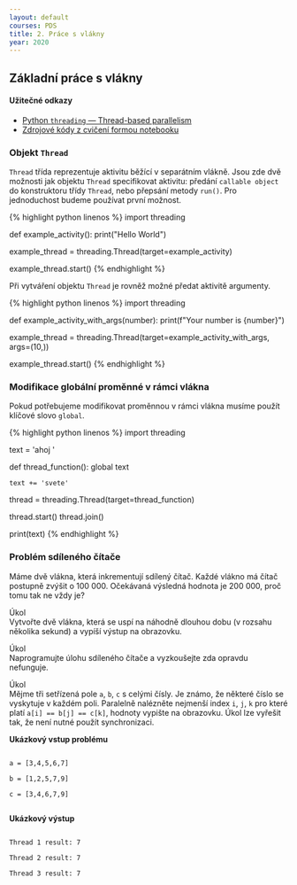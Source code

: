 ```yaml
---
layout: default
courses: PDS
title: 2. Práce s vlákny
year: 2020
---
```



## Základní práce s vlákny

#### Užitečné odkazy
* [Python `threading` — Thread-based parallelism](https://docs.python.org/3/library/threading.html)
* [Zdrojové kódy z cvičení formou notebooku](/assets/files/2020/lecture01.ipynb)

### Objekt `Thread`
`Thread` třída reprezentuje aktivitu běžící v separátním vlákně. Jsou zde dvě možnosti jak objektu `Thread` specifikovat aktivitu: předání `callable object` do konstruktoru třídy `Thread`, nebo přepsání metody `run()`. Pro jednoduchost budeme používat první možnost.

{% highlight python linenos %}
import threading

def example_activity():
    print("Hello World")

example_thread = threading.Thread(target=example_activity)

example_thread.start()
{% endhighlight %}


Při vytváření objektu `Thread` je rovněž možné předat aktivitě argumenty.

{% highlight python linenos %}
import threading

def example_activity_with_args(number):
    print(f"Your number is {number}")

example_thread = threading.Thread(target=example_activity_with_args, args=(10,))

example_thread.start()
{% endhighlight %}

### Modifikace globální proměnné v rámci vlákna
Pokud potřebujeme modifikovat proměnnou v rámci vlákna musíme použít klíčové slovo `global`.

{% highlight python linenos %}
import threading

text = 'ahoj '

def thread_function():
    global text

    text += 'svete'

thread = threading.Thread(target=thread_function)

thread.start()
thread.join()

print(text)
{% endhighlight %}

### Problém sdíleného čítače
Máme dvě vlákna, která inkrementují sdílený čítač. Každé vlákno má čítač postupně zvýšit o 100 000. Očekávaná výsledná hodnota je 200 000, proč tomu tak ne vždy je?

<div class="task">
<p><span>Úkol</span><br/>Vytvořte dvě vlákna, která se uspí na náhodně dlouhou dobu (v rozsahu několika sekund) a vypíší výstup na obrazovku.</p>
</div>

<div class="task">
<p><span>Úkol</span><br/>Naprogramujte úlohu sdíleného čítače a vyzkoušejte zda opravdu nefunguje.</p>
</div>


<div class="task">
<p><span>Úkol</span><br/>Mějme tři setřízená pole <code>a</code>, <code>b</code>, <code>c</code> s celými čísly. Je známo, že některé číslo se vyskytuje v každém poli. Paralelně nalézněte nejmenší index <code>i</code>, <code>j</code>, <code>k</code> pro které platí <code>a[i] == b[j] == c[k]</code>, hodnoty vypište na obrazovku. Úkol lze vyřešit tak, že není nutné použít synchronizaci.</p>
<p>
<strong>Ukázkový vstup problému</strong>
</p>
<p>
<code>
a = [3,4,5,6,7]<br/>
b = [1,2,5,7,9]<br/>
c = [3,4,6,7,9]<br/>
</code>
<p>
<strong>Ukázkový výstup</strong>
</p>
<p>
<code>
Thread 1 result: 7<br/>
Thread 2 result: 7<br/>
Thread 3 result: 7<br/>
</code>
</p>
